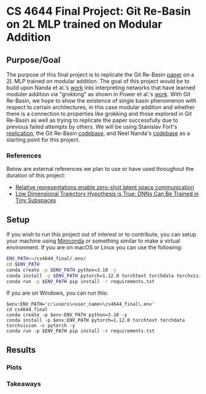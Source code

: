 # CS 4644 Final Project: Git Re-Basin on 2L MLP trained on Modular Addition

## Purpose/Goal

The purpose of this final project is to replicate the Git Re-Basin [paper](https://arxiv.org/abs/2209.04836) on a 2L MLP trained on modular addition. The goal of this project
would be to build upon Nanda et al.'s [work](https://arxiv.org/pdf/2301.05217.pdf) into interpreting networks that have learned moduler addition via "grokking" as shown in Power et al.'s [work](https://arxiv.org/pdf/2201.02177.pdf). With Git Re-Basin, we hope to show the existence of single basin phenomenon with respect to certain architectures, in this case modular addition and whether there is a connection to properties like grokking and those explored in Git Re-Basin as well as trying to replicate the paper successfully due to previous failed attempts by others. We will be using Stanislav Fort's [replication](https://github.com/stanislavfort/dissect-git-re-basin), the Git Re-Basin [codebase](https://github.com/samuela/git-re-basin), and Neel Nanda's [codebase](https://colab.research.google.com/drive/1F6_1_cWXE5M7WocUcpQWp3v8z4b1jL20#scrollTo=BhhJmRH8IIvy) as a starting point for this project.

### References

Below are external references we plan to use or have used throughout the duration of this project:

- [Relative representations enable zero-shot latent space communication](https://arxiv.org/pdf/2209.15430.pdf)
- [Low Dimensional Trajectory Hypothesis is True: DNNs Can Be Trained in Tiny Subspaces](https://ieeexplore.ieee.org/document/9782552)


## Setup
If you wish to run this project out of interest or to contribute, you can setup your machine using [Miniconda](https://docs.conda.io/en/latest/miniconda.html) or something similar to make a virtual environment. If you are on macOS or Linux you can use the following:

```bash
ENV_PATH=~/cs4644_final/.env/
cd $ENV_PATH
conda create -p $ENV_PATH python=3.10 -y
conda install -p $ENV_PATH pytorch=1.12.0 torchtext torchdata torchvision -c pytorch -y
conda run -p $ENV_PATH pip install -r requirements.txt
```

If you are on Windows, you can run this:

```
$env:ENV_PATH='c:\users\<user_name>\cs4644_final\.env'
cd cs4644_final
conda create -p $env:ENV_PATH python=3.10 -y
conda install -p $env:ENV_PATH pytorch=1.12.0 torchtext torchdata torchvision -c pytorch -y
conda run -p $ENV_PATH pip install -r requirements.txt
```

## Results

### Plots
### Takeaways